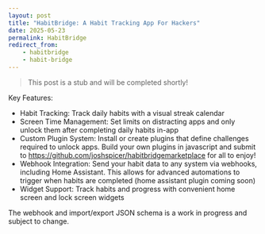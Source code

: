 ```yaml
---
layout: post
title: "HabitBridge: A Habit Tracking App For Hackers"
date: 2025-05-23
permalink: HabitBridge
redirect_from:
    - habitbridge
    - habit-bridge
---
```


<!-- ![1.png]({{site.url}}/assets/resources-habit-bridge/1.png) -->

> This post is a stub and will be completed shortly!

Key Features:

- Habit Tracking: Track daily habits with a visual streak calendar
- Screen Time Management: Set limits on distracting apps and only unlock them after completing daily habits in-app
- Custom Plugin System: Install or create plugins that define challenges required to unlock apps. Build your own plugins in javascript and submit to https://github.com/joshspicer/habitbridgemarketplace for all to enjoy!
- Webhook Integration: Send your habit data to any system via webhooks, including Home Assistant. This allows for advanced automations to trigger when habits are completed (home assistant plugin coming soon)
- Widget Support: Track habits and progress with convenient home screen and lock screen widgets

The webhook and import/export JSON schema is a work in progress and subject to change. 
